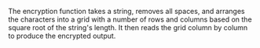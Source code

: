 The encryption function takes a string, removes all spaces, and arranges the characters into a grid with a number of rows and columns based on the square root of the string's length. It then reads the grid column by column to produce the encrypted output.